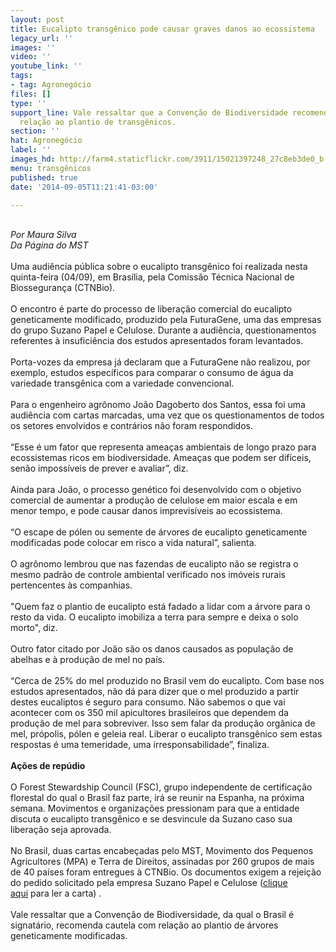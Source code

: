 ```yaml
---
layout: post
title: Eucalipto transgênico pode causar graves danos ao ecossistema
legacy_url: ''
images: ''
video: ''
youtube_link: ''
tags:
- tag: Agronegócio
files: []
type: ''
support_line: Vale ressaltar que a Convenção de Biodiversidade recomenda cautela com
  relação ao plantio de transgênicos.
section: ''
hat: Agronegócio
label: ''
images_hd: http://farm4.staticflickr.com/3911/15021397248_27c8eb3de0_b.jpg
menu: transgênicos
published: true
date: '2014-09-05T11:21:41-03:00'

---
```

<p><br />
<em>Por Maura Silva<br />
Da P&aacute;gina do&nbsp;MST</em><br />
<br />
Uma audi&ecirc;ncia p&uacute;blica sobre o eucalipto transg&ecirc;nico foi realizada nesta quinta-feira (04/09), em Bras&iacute;lia, pela Comiss&atilde;o T&eacute;cnica Nacional de Biosseguran&ccedil;a (CTNBio).<br />
<br />
O encontro &eacute; parte do processo de libera&ccedil;&atilde;o comercial do eucalipto geneticamente modificado, produzido pela FuturaGene, uma das empresas do grupo Suzano Papel e Celulose. Durante a audi&ecirc;ncia, questionamentos referentes &agrave; insufici&ecirc;ncia dos estudos apresentados foram levantados.<br />
<br />
Porta-vozes da empresa j&aacute; declaram que a FuturaGene n&atilde;o realizou, por exemplo, estudos espec&iacute;ficos para comparar o consumo de &aacute;gua da variedade transg&ecirc;nica com a variedade convencional.<br />
<br />
Para o engenheiro agr&ocirc;nomo Jo&atilde;o Dagoberto dos Santos, essa foi uma audi&ecirc;ncia com cartas marcadas, uma vez que os questionamentos de todos os setores envolvidos e contr&aacute;rios n&atilde;o foram respondidos.&nbsp;<br />
<br />
&ldquo;Esse &eacute; um fator que representa amea&ccedil;as ambientais de longo prazo para ecossistemas ricos em biodiversidade. Amea&ccedil;as que podem ser dif&iacute;ceis, sen&atilde;o imposs&iacute;veis de prever e avaliar&rdquo;, diz.&nbsp;<br />
<br />
Ainda para Jo&atilde;o, o processo gen&eacute;tico foi desenvolvido com o objetivo comercial de aumentar a produ&ccedil;&atilde;o de celulose em maior escala e em menor tempo, e pode causar danos imprevis&iacute;veis ao ecossistema.<br />
<br />
&ldquo;O escape de p&oacute;len ou semente de &aacute;rvores de eucalipto geneticamente modificadas pode colocar em risco a vida natural&rdquo;, salienta.<br />
<br />
O agr&ocirc;nomo lembrou que nas fazendas de eucalipto n&atilde;o se registra o mesmo padr&atilde;o de controle ambiental verificado nos im&oacute;veis rurais pertencentes &agrave;s companhias.<br />
<br />
&quot;Quem faz o plantio de eucalipto est&aacute; fadado a lidar com a &aacute;rvore para o resto da vida. O eucalipto imobiliza a terra para sempre e deixa o solo morto&quot;, diz.&nbsp;<br />
<br />
Outro fator citado por Jo&atilde;o s&atilde;o os danos causados as popula&ccedil;&atilde;o de abelhas e &agrave; produ&ccedil;&atilde;o de mel no pa&iacute;s.&nbsp;<br />
<br />
&ldquo;Cerca de 25% do mel produzido no Brasil vem do eucalipto. Com base nos estudos apresentados, n&atilde;o d&aacute; para dizer que o mel produzido a partir destes eucaliptos &eacute; seguro para consumo. N&atilde;o sabemos o que vai acontecer com os 350 mil apicultores brasileiros que dependem da produ&ccedil;&atilde;o de mel para sobreviver. Isso sem falar da produ&ccedil;&atilde;o org&acirc;nica de mel, pr&oacute;polis, p&oacute;len e geleia real. Liberar o eucalipto transg&ecirc;nico sem estas respostas &eacute; uma temeridade, uma irresponsabilidade&rdquo;, finaliza.&nbsp;<br />
<br />
<strong>A&ccedil;&otilde;es de rep&uacute;dio&nbsp;</strong><br />
<br />
O Forest Stewardship Council&nbsp;(FSC), grupo independente de certifica&ccedil;&atilde;o florestal do qual o Brasil faz parte, ir&aacute; se reunir na Espanha, na pr&oacute;xima semana.&nbsp;Movimentos e organiza&ccedil;&otilde;es pressionam para que a entidade discuta o eucalipto transg&ecirc;nico e se desvincule da Suzano caso sua libera&ccedil;&atilde;o seja aprovada.<br />
<br />
No Brasil, duas cartas encabe&ccedil;adas pelo MST, Movimento dos Pequenos Agricultores&nbsp;(MPA) e Terra de Direitos, assinadas por 260 grupos de mais de 40 pa&iacute;ses foram entregues &agrave; CTNBio. Os documentos exigem a rejei&ccedil;&atilde;o do pedido solicitado pela empresa Suzano Papel e Celulose (<a href="http://wrm.org.uy/pt/todas-as-campanhas/carta-aberta-a-comissao-tecnica-nacional-de-biosseguranca-ctnbio-do-brasil/" target="_blank">clique aqui</a>&nbsp;para ler a carta) .<br />
<br />
Vale ressaltar que a Conven&ccedil;&atilde;o de Biodiversidade, da qual o Brasil &eacute; signat&aacute;rio, recomenda cautela com rela&ccedil;&atilde;o ao plantio de &aacute;rvores geneticamente modificadas.&nbsp;</p>

